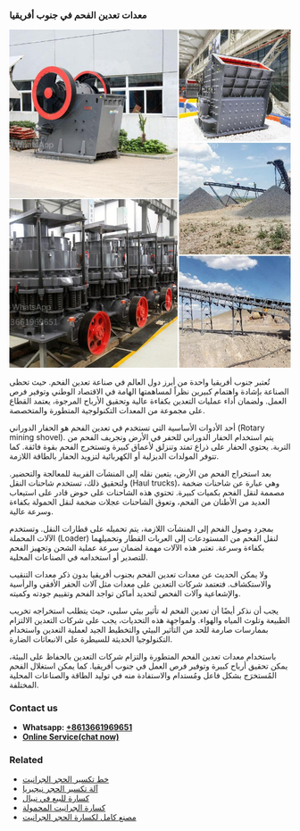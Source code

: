 <h3>معدات تعدين الفحم في جنوب أفريقيا</h3><img src='1701854214.jpg' alt=''><p>تُعتبر جنوب أفريقيا واحدة من أبرز دول العالم في صناعة تعدين الفحم. حيث تحظى الصناعة بإشادة واهتمام كبيرين نظراً لمساهمتها الهامة في الاقتصاد الوطني وتوفير فرص العمل. ولضمان أداء عمليات التعدين بكفاءة عالية وتحقيق الأرباح المرجوة، يعتمد القطاع على مجموعة من المعدات التكنولوجية المتطورة والمتخصصة.</p><p>أحد الأدوات الأساسية التي تستخدم في تعدين الفحم هو الحفار الدوراني (Rotary mining shovel). يتم استخدام الحفار الدوراني للحفر في الأرض وتجريف الفحم من التربة. يحتوي الحفار على ذراع تمتد وتنزلق لأعماق كبيرة وتستخرج الفحم بقوة فائقة. كما تتوفر المولدات الديزلية أو الكهربائية لتزويد الحفار بالطاقة اللازمة.</p><p>بعد استخراج الفحم من الأرض، يتعين نقله إلى المنشآت القريبة للمعالجة والتحضير. ولتحقيق ذلك، تستخدم شاحنات النقل (Haul trucks)، وهي عبارة عن شاحنات ضخمة مصممة لنقل الفحم بكميات كبيرة. تحتوي هذه الشاحنات على حوض قادر على استيعاب العديد من الأطنان من الفحم، وتعوق الشاحنات عجلات ضخمة لنقل الحمولة بكفاءة وسرعة عالية.</p><p>بمجرد وصول الفحم إلى المنشآت اللازمة، يتم تحميله على قطارات النقل. وتستخدم الآلات المحملة (Loader) لنقل الفحم من المستودعات إلى العربات القطار وتحميلهما بكفاءة وسرعة. تعتبر هذه الآلات مهمة لضمان سرعة عملية الشحن وتجهيز الفحم للتصدير أو استخدامه في الصناعات المحلية.</p><p>ولا يمكن الحديث عن معدات تعدين الفحم بجنوب أفريقيا بدون ذكر معدات التنقيب والاستكشاف. فتعتمد شركات التعدين على معدات مثل آلات الحفر الأفقي والرأسية والإشعاعية وآلات الفحص لتحديد أماكن تواجد الفحم وتقييم جودته وكميته.</p><p>يجب أن نذكر أيضًا أن تعدين الفحم له تأثير بيئي سلبي، حيث يتطلب استخراجه تخريب الطبيعة وتلوث المياه والهواء. ولمواجهة هذه التحديات، يجب على شركات التعدين الالتزام بممارسات صارمة للحد من التأثير البيئي والتخطيط الجيد لعملية التعدين واستخدام التكنولوجيا الحديثة للسيطرة على الانبعاثات الضارة.</p><p>باستخدام معدات تعدين الفحم المتطورة والتزام شركات التعدين بالحفاظ على البيئة، يمكن تحقيق أرباح كبيرة وتوفير فرص العمل في جنوب أفريقيا. كما يمكن استغلال الفحم المُستخرَج بشكل فاعل ومُستدام والاستفادة منه في توليد الطاقة والصناعات المحلية المختلفة.</p><h3>Contact us</h3><ul><li><strong>Whatsapp:&nbsp;<a href="https://wa.me/8613661969651">+8613661969651</a></strong></li><li><a href="https://swt.shibang-china.com/?git&amp;zhl&amp;معدات تعدين الفحم في جنوب أفريقيا"><strong>Online Service(chat now)</strong></a></li></ul><h3>Related</h3><ul><li><a href='خط تكسير الحجر الجرانيت.md'>خط تكسير الحجر الجرانيت</a></li><li><a href='آلة تكسير الحجر نيجيريا.md'>آلة تكسير الحجر نيجيريا</a></li><li><a href='كسارة للبيع في نيبال.md'>كسارة للبيع في نيبال</a></li><li><a href='كسارة الجرانيت المحمولة.md'>كسارة الجرانيت المحمولة</a></li><li><a href='مصنع كامل لكسارة الحجر الجرانيت.md'>مصنع كامل لكسارة الحجر الجرانيت</a></li></ul>